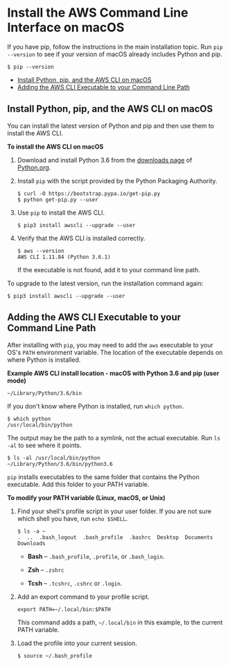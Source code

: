 # Install the AWS Command Line Interface on macOS<a name="cli-install-macos"></a>

If you have pip, follow the instructions in the main installation topic\. Run `pip --version` to see if your version of macOS already includes Python and pip\.

```
$ pip --version
```


+ [Install Python, pip, and the AWS CLI on macOS](#awscli-install-osx-pip)
+ [Adding the AWS CLI Executable to your Command Line Path](#awscli-install-osx-path)

## Install Python, pip, and the AWS CLI on macOS<a name="awscli-install-osx-pip"></a>

You can install the latest version of Python and pip and then use them to install the AWS CLI\.

**To install the AWS CLI on macOS**

1. Download and install Python 3\.6 from the [downloads page](https://www.python.org/downloads/release/python-361/) of [Python\.org](https://www.python.org)\.

1. Install `pip` with the script provided by the Python Packaging Authority\.

   ```
   $ curl -O https://bootstrap.pypa.io/get-pip.py
   $ python get-pip.py --user
   ```

1. Use `pip` to install the AWS CLI\.

   ```
   $ pip3 install awscli --upgrade --user
   ```

1. Verify that the AWS CLI is installed correctly\.

   ```
   $ aws --version
   AWS CLI 1.11.84 (Python 3.6.1)
   ```

   If the executable is not found, add it to your command line path\.

To upgrade to the latest version, run the installation command again:

```
$ pip3 install awscli --upgrade --user
```

## Adding the AWS CLI Executable to your Command Line Path<a name="awscli-install-osx-path"></a>

After installing with `pip`, you may need to add the `aws` executable to your OS's `PATH` environment variable\. The location of the executable depends on where Python is installed\.

**Example AWS CLI install location \- macOS with Python 3\.6 and pip \(user mode\)**  

```
~/Library/Python/3.6/bin
```

If you don't know where Python is installed, run `which python`\.

```
$ which python
/usr/local/bin/python
```

The output may be the path to a symlink, not the actual executable\. Run `ls -al` to see where it points\.

```
$ ls -al /usr/local/bin/python
~/Library/Python/3.6/bin/python3.6
```

`pip` installs executables to the same folder that contains the Python executable\. Add this folder to your PATH variable\.

**To modify your PATH variable \(Linux, macOS, or Unix\)**

1. Find your shell's profile script in your user folder\. If you are not sure which shell you have, run `echo $SHELL`\.

   ```
   $ ls -a ~
   .  ..  .bash_logout  .bash_profile  .bashrc  Desktop  Documents  Downloads
   ```

   + **Bash** – `.bash_profile`, `.profile`, or `.bash_login`\.

   + **Zsh** – `.zshrc`

   + **Tcsh** – `.tcshrc`, `.cshrc` or `.login`\.

1. Add an export command to your profile script\.

   ```
   export PATH=~/.local/bin:$PATH
   ```

   This command adds a path, `~/.local/bin` in this example, to the current PATH variable\.

1. Load the profile into your current session\.

   ```
   $ source ~/.bash_profile
   ```
